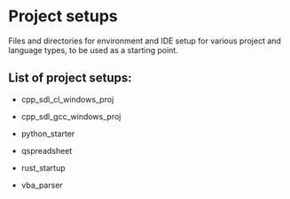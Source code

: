 # Project setups

Files and directories for environment and IDE setup
for various project and language types, to be used as a starting point.


## List of project setups:

- cpp_sdl_cl_windows_proj

- cpp_sdl_gcc_windows_proj

- python_starter

- qspreadsheet

- rust_startup

- vba_parser

